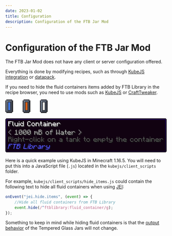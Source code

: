 ```yaml
---
date: 2023-01-02
title: Configuration
description: Configuration of the FTB Jar Mod
---
```


# Configuration of the FTB Jar Mod

The FTB Jar Mod does not have any client or server configuration offered.

Everything is done by modifying recipes, such as through [KubeJS integration](./for-kubejs.md) or [datapack](./for-datapacks.md).

If you need to hide the fluid containers items added by FTB Library in the recipe browser, you need to use mods such as [KubeJS](https://www.curseforge.com/minecraft/mc-mods/kubejs-forge) or [CraftTweaker](https://www.curseforge.com/minecraft/mc-mods/crafttweaker).

![Three basic fluid containers](./images/configuration/fluid-containers.png "Three basic fluid containers")

![The water container hover text](./images/configuration/water-container-text.png "The water container hover text")

Here is a quick example using KubeJS in Minecraft 1.16.5. You will need to put this into a JavaScript file (`.js`) located in the `kubejs/client_scripts` folder.

For example, `kubejs/client_scripts/hide_items.js` could contain the following text to hide all fluid containers when using [JEI](https://www.curseforge.com/minecraft/mc-mods/jei):

```js
onEvent("jei.hide.items", (event) => {
    //Hide all fluid containers from FTB Library
    event.hide(/^ftblibrary:fluid_container/g);
});
```

Something to keep in mind while hiding fluid containers is that the [output behavior](./contents/jars.md#output-behavior) of the Tempered Glass Jars will not change.